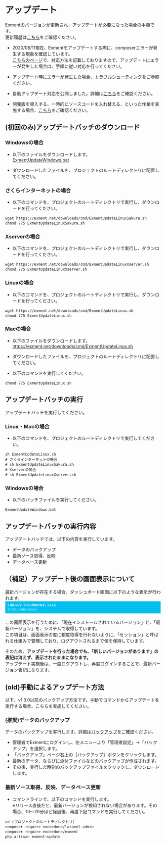 # アップデート
Exmentのバージョンが更新され、アップデートが必要になった場合の手順です。  
更新履歴は[こちら](/ja/release_note)をご確認ください。

- <span class="red bold">2020/09/11現在、Exmentをアップデートする際に、composerエラーが発生する現象を確認しています。</span>  
[こちらのページ](/ja/troubleshooting?id=手動インストールやアップデート時、composerエラーが発生する)で、対応方法を記載しておりますので、アップデートにエラーが発生した場合は、手順に従い対応を行ってください。

- アップデート時にエラーが発生した場合、[トラブルシューティング](/ja/troubleshooting)をご参照ください。

- 自動アップデート対応を公開しました。詳細は[こちら](/ja/update_auto)をご確認ください。

- 開発版を導入する、一時的にソースコードを入れ替える、といった作業を実施する場合、[こちら](/ja/update_tmp)をご確認ください。

## (初回のみ)アップデートバッチのダウンロード

### Windowsの場合
- 以下のファイルをダウンロードします。  
[ExmentUpdateWindows.bat](https://exment.net/downloads/cmd/ExmentUpdateWindows.bat)

- ダウンロードしたファイルを、プロジェクトのルートディレクトリに配置してください。

### さくらインターネットの場合
- 以下のコマンドを、プロジェクトのルートディレクトリで実行し、ダウンロードを行ってください。

~~~
wget https://exment.net/downloads/cmd/ExmentUpdateLinuxSakura.sh
chmod 775 ExmentUpdateLinuxSakura.sh
~~~

### Xserverの場合
- 以下のコマンドを、プロジェクトのルートディレクトリで実行し、ダウンロードを行ってください。

~~~
wget https://exment.net/downloads/cmd/ExmentUpdateLinuxXserver.sh
chmod 775 ExmentUpdateLinuxXserver.sh
~~~

### Linuxの場合
- 以下のコマンドを、プロジェクトのルートディレクトリで実行し、ダウンロードを行ってください。

~~~
wget https://exment.net/downloads/cmd/ExmentUpdateLinux.sh
chmod 775 ExmentUpdateLinux.sh
~~~


### Macの場合
- 以下のファイルをダウンロードします。  
https://exment.net/downloads/cmd/ExmentUpdateLinux.sh

- ダウンロードしたファイルを、プロジェクトのルートディレクトリに配置してください。

- 以下のコマンドを実行してください。

~~~
chmod 775 ExmentUpdateLinux.sh
~~~

## アップデートバッチの実行
アップデートバッチを実行してください。

### Linux・Macの場合
- 以下のコマンドを、プロジェクトのルートディレクトリで実行してください。

~~~
sh ExmentUpdateLinux.sh
# さくらインターネットの場合
# sh ExmentUpdateLinuxSakura.sh
# Xserverの場合
# sh ExmentUpdateLinuxXserver.sh
~~~

### Windowsの場合
- 以下のバッチファイルを実行してください。  

~~~
ExmentUpdateWindows.bat
~~~

## アップデートバッチの実行内容
アップデートバッチでは、以下の内容を実行しています。  
 - データのバックアップ
 - 最新ソース取得、反映
 - データベース更新


## （補足）アップデート後の画面表示について
最新バージョンが存在する場合、ダッシュボード画面に以下のような表示が行われます。  
![カスタムテーブル画面](img/update/show_version.png)

この画面表示を行うために、「現在インストールされているバージョン」と、「最新バージョン」を、システムで取得しています。  
この項目は、画面表示の度に都度取得を行わないように、「セッション」と呼ばれる仕組みで管理しており、ログアウトされるまで値を保持しています。  

そのため、**アップデートを行った場合でも、「新しいバージョンがあります」の表記は消えず、表示されたままになります。**  
アップデート実施後は、一度ログアウトし、再度ログインすることで、最新バージョン表記になります。  



## (old)手動によるアップデート方法
以下、v1.3.0以前のバックアップ方法です。手動でコマンドからアップデートを実行する場合、こちらを実施してください。


### (推奨)データのバックアップ
データのバックアップを実行します。詳細は[バックアップ](/ja/backup)をご確認ください。  
- 管理者でExmentにログインし、左メニューより「管理者設定」→「バックアップ」を選択します。
- 「バックアップ」ページ右上の［バックアップ］ボタンをクリックします。
- 最新のデータ、ならびに添付ファイルなどのバックアップが作成されます。
- その後、実行した時刻のバックアップファイルをクリックし、ダウンロードします。


### 最新ソース取得、反映、データベース更新
- コマンドラインで、以下のコマンドを実行します。  
※リリース直後だと、最新バージョンが検知されない場合があります。その場合、10～20分ほど経過後、再度下記コマンドを実行してください。  

~~~
cd (プロジェクトのルートディレクトリ)
composer require exceedone/laravel-admin
composer require exceedone/exment
php artisan exment:update
~~~
